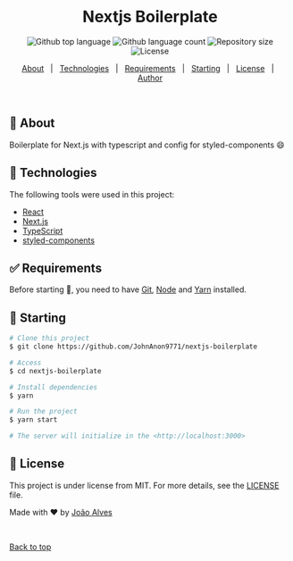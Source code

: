 <div align="center" id="top">

&#xa0;

</div>

<h1 align="center">Nextjs Boilerplate</h1>

<p align="center">
  <img alt="Github top language" src="https://img.shields.io/github/languages/top/JohnAnon9771/nextjs-boilerplate?color=56BEB8">

  <img alt="Github language count" src="https://img.shields.io/github/languages/count/JohnAnon9771/nextjs-boilerplate?color=56BEB8">

  <img alt="Repository size" src="https://img.shields.io/github/repo-size/JohnAnon9771/nextjs-boilerplate?color=56BEB8">

  <img alt="License" src="https://img.shields.io/github/license/JohnAnon9771/nextjs-boilerplate?color=56BEB8">

  <!-- <img alt="Github issues" src="https://img.shields.io/github/issues/{{YOUR_GITHUB_USERNAME}}/nextjs-boilerplate?color=56BEB8" /> -->

  <!-- <img alt="Github forks" src="https://img.shields.io/github/forks/{{YOUR_GITHUB_USERNAME}}/nextjs-boilerplate?color=56BEB8" /> -->

  <!-- <img alt="Github stars" src="https://img.shields.io/github/stars/{{YOUR_GITHUB_USERNAME}}/nextjs-boilerplate?color=56BEB8" /> -->
</p>

<!-- Status -->

<!-- <h4 align="center">
	🚧  Nextjs Boilerplate 🚀 Under construction...  🚧
</h4>

<hr> -->

<p align="center">
  <a href="#dart-about">About</a> &#xa0; | &#xa0; 
  <a href="#rocket-technologies">Technologies</a> &#xa0; | &#xa0;
  <a href="#white_check_mark-requirements">Requirements</a> &#xa0; | &#xa0;
  <a href="#checkered_flag-starting">Starting</a> &#xa0; | &#xa0;
  <a href="#memo-license">License</a> &#xa0; | &#xa0;
  <a href="https://github.com/{{YOUR_GITHUB_USERNAME}}" target="_blank">Author</a>
</p>

<br>

## :dart: About

Boilerplate for Next.js with typescript and config for styled-components 😄

## :rocket: Technologies

The following tools were used in this project:

- [React](https://pt-br.reactjs.org/)
- [Next.js](https://nextjs.org/)
- [TypeScript](https://www.typescriptlang.org/)
- [styled-components](https://styled-components.com/)

## :white_check_mark: Requirements

Before starting :checkered_flag:, you need to have [Git](https://git-scm.com), [Node](https://nodejs.org/en/) and [Yarn](https://yarnpkg.com/) installed.

## :checkered_flag: Starting

```bash
# Clone this project
$ git clone https://github.com/JohnAnon9771/nextjs-boilerplate

# Access
$ cd nextjs-boilerplate

# Install dependencies
$ yarn

# Run the project
$ yarn start

# The server will initialize in the <http://localhost:3000>
```

## :memo: License

This project is under license from MIT. For more details, see the [LICENSE](LICENSE.md) file.

Made with :heart: by <a href="https://github.com/JohnAnon9771" target="_blank">João Alves</a>

&#xa0;

<a href="#top">Back to top</a>
